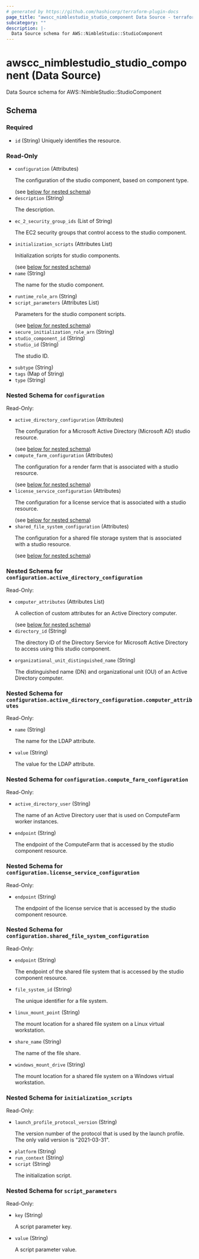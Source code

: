 ```yaml
---
# generated by https://github.com/hashicorp/terraform-plugin-docs
page_title: "awscc_nimblestudio_studio_component Data Source - terraform-provider-awscc"
subcategory: ""
description: |-
  Data Source schema for AWS::NimbleStudio::StudioComponent
---
```


# awscc_nimblestudio_studio_component (Data Source)

Data Source schema for AWS::NimbleStudio::StudioComponent



<!-- schema generated by tfplugindocs -->
## Schema

### Required

- `id` (String) Uniquely identifies the resource.

### Read-Only

- `configuration` (Attributes) <p>The configuration of the studio component, based on component type.</p> (see [below for nested schema](#nestedatt--configuration))
- `description` (String) <p>The description.</p>
- `ec_2_security_group_ids` (List of String) <p>The EC2 security groups that control access to the studio component.</p>
- `initialization_scripts` (Attributes List) <p>Initialization scripts for studio components.</p> (see [below for nested schema](#nestedatt--initialization_scripts))
- `name` (String) <p>The name for the studio component.</p>
- `runtime_role_arn` (String)
- `script_parameters` (Attributes List) <p>Parameters for the studio component scripts.</p> (see [below for nested schema](#nestedatt--script_parameters))
- `secure_initialization_role_arn` (String)
- `studio_component_id` (String)
- `studio_id` (String) <p>The studio ID. </p>
- `subtype` (String)
- `tags` (Map of String)
- `type` (String)

<a id="nestedatt--configuration"></a>
### Nested Schema for `configuration`

Read-Only:

- `active_directory_configuration` (Attributes) <p>The configuration for a Microsoft Active Directory (Microsoft AD) studio
            resource.</p> (see [below for nested schema](#nestedatt--configuration--active_directory_configuration))
- `compute_farm_configuration` (Attributes) <p>The configuration for a render farm that is associated with a studio resource.</p> (see [below for nested schema](#nestedatt--configuration--compute_farm_configuration))
- `license_service_configuration` (Attributes) <p>The configuration for a license service that is associated with a studio
            resource.</p> (see [below for nested schema](#nestedatt--configuration--license_service_configuration))
- `shared_file_system_configuration` (Attributes) <p>The configuration for a shared file storage system that is associated with a studio
            resource.</p> (see [below for nested schema](#nestedatt--configuration--shared_file_system_configuration))

<a id="nestedatt--configuration--active_directory_configuration"></a>
### Nested Schema for `configuration.active_directory_configuration`

Read-Only:

- `computer_attributes` (Attributes List) <p>A collection of custom attributes for an Active Directory computer.</p> (see [below for nested schema](#nestedatt--configuration--active_directory_configuration--computer_attributes))
- `directory_id` (String) <p>The directory ID of the Directory Service for Microsoft Active Directory to access
            using this studio component.</p>
- `organizational_unit_distinguished_name` (String) <p>The distinguished name (DN) and organizational unit (OU) of an Active Directory
            computer.</p>

<a id="nestedatt--configuration--active_directory_configuration--computer_attributes"></a>
### Nested Schema for `configuration.active_directory_configuration.computer_attributes`

Read-Only:

- `name` (String) <p>The name for the LDAP attribute.</p>
- `value` (String) <p>The value for the LDAP attribute.</p>



<a id="nestedatt--configuration--compute_farm_configuration"></a>
### Nested Schema for `configuration.compute_farm_configuration`

Read-Only:

- `active_directory_user` (String) <p>The name of an Active Directory user that is used on ComputeFarm worker
            instances.</p>
- `endpoint` (String) <p>The endpoint of the ComputeFarm that is accessed by the studio component
            resource.</p>


<a id="nestedatt--configuration--license_service_configuration"></a>
### Nested Schema for `configuration.license_service_configuration`

Read-Only:

- `endpoint` (String) <p>The endpoint of the license service that is accessed by the studio component
            resource.</p>


<a id="nestedatt--configuration--shared_file_system_configuration"></a>
### Nested Schema for `configuration.shared_file_system_configuration`

Read-Only:

- `endpoint` (String) <p>The endpoint of the shared file system that is accessed by the studio component
            resource.</p>
- `file_system_id` (String) <p>The unique identifier for a file system.</p>
- `linux_mount_point` (String) <p>The mount location for a shared file system on a Linux virtual workstation.</p>
- `share_name` (String) <p>The name of the file share.</p>
- `windows_mount_drive` (String) <p>The mount location for a shared file system on a Windows virtual workstation.</p>



<a id="nestedatt--initialization_scripts"></a>
### Nested Schema for `initialization_scripts`

Read-Only:

- `launch_profile_protocol_version` (String) <p>The version number of the protocol that is used by the launch profile. The only valid
            version is "2021-03-31".</p>
- `platform` (String)
- `run_context` (String)
- `script` (String) <p>The initialization script.</p>


<a id="nestedatt--script_parameters"></a>
### Nested Schema for `script_parameters`

Read-Only:

- `key` (String) <p>A script parameter key.</p>
- `value` (String) <p>A script parameter value.</p>
